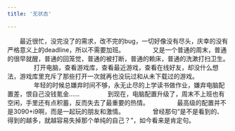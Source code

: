 ```yaml
---
title: '无状态'

---
```


　　最近很忙，没完没了的需求，改不完的bug，一切好像没有尽头，庆幸的没有严格意义上的deadline，所以不需要加班。
　　
　　又是一个普通的周末，普通的很早就醒，普通的回笼觉，普通的被打断，普通的赖床，普通的洗漱打扫卫生。
　　
　　打开电脑，查看游戏库，查看最近游戏，查看在线好友，却没什么想法，游戏库里充斥了那些打开一次就再也没玩过和从未下载过的游戏。
　　
　　年轻的时候总嫌弃时间不够，永无止尽的上学读书做作业，嫌弃电脑配置差，恨自己没钱氪金……
　　
　　到现在，电脑配置升级了，周末不上班也有空闲，手里还有点积蓄，反而失去了最重要的热情。
　　
　　最高级的配置并不是3090+i9啊，而是一起玩的朋友和激情。
　　
　　曾经那句“是不是看到的、得到的越多，就越容易失掉那个单纯的自己？”，如今看来是肯定句。